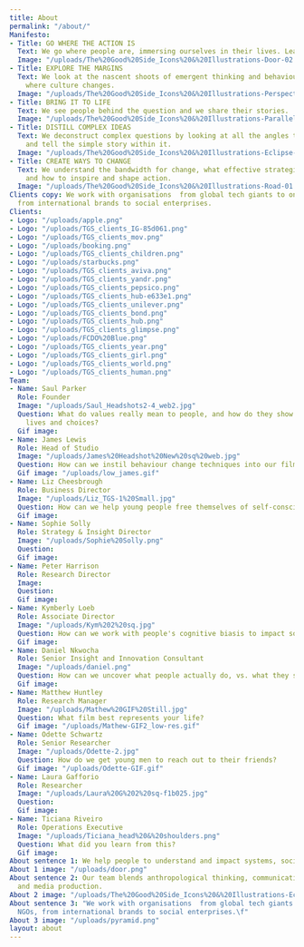 ```yaml
---
title: About
permalink: "/about/"
Manifesto:
- Title: GO WHERE THE ACTION IS
  Text: We go where people are, immersing ourselves in their lives. Learning by doing.
  Image: "/uploads/The%20Good%20Side_Icons%20&%20Illustrations-Door-02.png"
- Title: EXPLORE THE MARGINS
  Text: We look at the nascent shoots of emergent thinking and behaviour. Exploring
    where culture changes.
  Image: "/uploads/The%20Good%20Side_Icons%20&%20Illustrations-Perspective-01.png"
- Title: BRING IT TO LIFE
  Text: We see people behind the question and we share their stories.
  Image: "/uploads/The%20Good%20Side_Icons%20&%20Illustrations-Parallels-01.png"
- Title: DISTILL COMPLEX IDEAS
  Text: We deconstruct complex questions by looking at all the angles to discover
    and tell the simple story within it.
  Image: "/uploads/The%20Good%20Side_Icons%20&%20Illustrations-Eclipse-02.png"
- Title: CREATE WAYS TO CHANGE
  Text: We understand the bandwidth for change, what effective strategies require
    and how to inspire and shape action.
  Image: "/uploads/The%20Good%20Side_Icons%20&%20Illustrations-Road-01.png"
Clients copy: We work with organisations  from global tech giants to one woman NGOs,
  from international brands to social enterprises.
Clients:
- Logo: "/uploads/apple.png"
- Logo: "/uploads/TGS_clients_IG-85d061.png"
- Logo: "/uploads/TGS_clients_mov.png"
- Logo: "/uploads/booking.png"
- Logo: "/uploads/TGS_clients_children.png"
- Logo: "/uploads/starbucks.png"
- Logo: "/uploads/TGS_clients_aviva.png"
- Logo: "/uploads/TGS_clients_yandr.png"
- Logo: "/uploads/TGS_clients_pepsico.png"
- Logo: "/uploads/TGS_clients_hub-e633e1.png"
- Logo: "/uploads/TGS_clients_unilever.png"
- Logo: "/uploads/TGS_clients_bond.png"
- Logo: "/uploads/TGS_clients_hub.png"
- Logo: "/uploads/TGS_clients_glimpse.png"
- Logo: "/uploads/FCDO%20Blue.png"
- Logo: "/uploads/TGS_clients_year.png"
- Logo: "/uploads/TGS_clients_girl.png"
- Logo: "/uploads/TGS_clients_world.png"
- Logo: "/uploads/TGS_clients_human.png"
Team:
- Name: Saul Parker
  Role: Founder
  Image: "/uploads/Saul_Headshots2-4_web2.jpg"
  Question: What do values really mean to people, and how do they show up in their
    lives and choices?
  Gif image: 
- Name: James Lewis
  Role: Head of Studio
  Image: "/uploads/James%20Headshot%20New%20sq%20web.jpg"
  Question: How can we instil behaviour change techniques into our films?
  Gif image: "/uploads/low_james.gif"
- Name: Liz Cheesbrough
  Role: Business Director
  Image: "/uploads/Liz_TGS-1%20Small.jpg"
  Question: How can we help young people free themselves of self-consciousness?
  Gif image: 
- Name: Sophie Solly
  Role: Strategy & Insight Director
  Image: "/uploads/Sophie%20Solly.png"
  Question: 
  Gif image: 
- Name: Peter Harrison
  Role: Research Director
  Image: 
  Question: 
  Gif image: 
- Name: Kymberly Loeb
  Role: Associate Director
  Image: "/uploads/Kym%202%20sq.jpg"
  Question: How can we work with people's cognitive biasis to impact social change?
  Gif image: 
- Name: Daniel Nkwocha
  Role: Senior Insight and Innovation Consultant
  Image: "/uploads/daniel.png"
  Question: How can we uncover what people actually do, vs. what they say they do?
  Gif image: 
- Name: Matthew Huntley
  Role: Research Manager
  Image: "/uploads/Mathew%20GIF%20Still.jpg"
  Question: What film best represents your life?
  Gif image: "/uploads/Mathew-GIF2_low-res.gif"
- Name: Odette Schwartz
  Role: Senior Researcher
  Image: "/uploads/Odette-2.jpg"
  Question: How do we get young men to reach out to their friends?
  Gif image: "/uploads/Odette-GIF.gif"
- Name: Laura Gafforio
  Role: Researcher
  Image: "/uploads/Laura%20G%202%20sq-f1b025.jpg"
  Question: 
  Gif image: 
- Name: Ticiana Riveiro
  Role: Operations Executive
  Image: "/uploads/Ticiana_head%20&%20shoulders.png"
  Question: What did you learn from this?
  Gif image: 
About sentence 1: We help people to understand and impact systems, society and culture.
About 1 image: "/uploads/door.png"
About sentence 2: Our team blends anthropological thinking, communications expertise
  and media production.
About 2 image: "/uploads/The%20Good%20Side_Icons%20&%20Illustrations-Eclipse-01.png"
About sentence 3: "We work with organisations  from global tech giants to one woman
  NGOs, from international brands to social enterprises.\f"
About 3 image: "/uploads/pyramid.png"
layout: about
---
```


